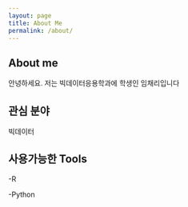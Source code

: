 ```yaml
---
layout: page
title: About Me
permalink: /about/
---
```


## About me
안녕하세요. 저는 빅데이터응용학과에 학생인 임채리입니다

## 관심 분야
빅데이터

## 사용가능한 Tools

-R

-Python
